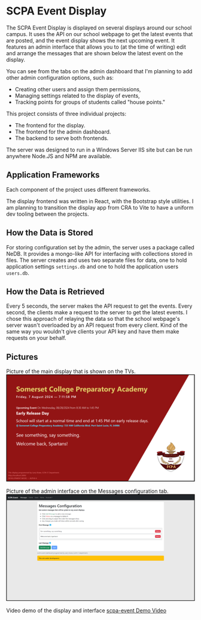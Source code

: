 # SCPA Event Display

The SCPA Event Display is displayed on several displays around our school campus. It uses the API on our school webpage to get the latest events that are posted, and the event display shows the next upcoming event. It features an admin interface that allows you to (at the time of writing) edit and arrange the messages that are shown below the latest event on the display.

You can see from the tabs on the admin dashboard that I'm planning to add other admin configuration options, such as:
* Creating other users and assign them permissions,
* Managing settings related to the display of events,
* Tracking points for groups of students called "house points."

This project consists of three individual projects:
* The frontend for the display.
* The frontend for the admin dashboard.
* The backend to serve both frontends.

The server was designed to run in a Windows Server IIS site but can be run anywhere Node.JS and NPM are available.

## Application Frameworks

Each component of the project uses different frameworks.

The display frontend was written in React, with the Bootstrap style utilities. I am planning to transition the display app from CRA to Vite to have a uniform dev tooling between the projects.

## How the Data is Stored

For storing configuration set by the admin, the server uses a package called NeDB. It provides a mongo-like API for interfacing with collections stored in files.
The server creates and uses two separate files for data, one to hold application settings `settings.db` and one to hold the application users `users.db`.

## How the Data is Retrieved

Every 5 seconds, the server makes the API request to get the events. Every second, the clients make a request to the server to get the latest events.
I chose this approach of relaying the data so that the school webpage's server wasn't overloaded by an API request from every client. Kind of the same way
you wouldn't give clients your API key and have them make requests on your behalf.

## Pictures
Picture of the main display that is shown on the TVs.
![Picture of the display](https://github.com/larryr1/larryr1.github.io/blob/main/projects/scpa-event/scpa-event-main.png?raw=true)

Picture of the admin interface on the Messages configuration tab.
![Pictures of the admin interface](https://github.com/larryr1/larryr1.github.io/blob/main/projects/scpa-event/scpa-event-messages.png?raw=true)

Video demo of the display and interface
[scpa-event Demo Video](https://larryr1.github.io/projects/scpa-event/scpa-event-demo.mp4)

